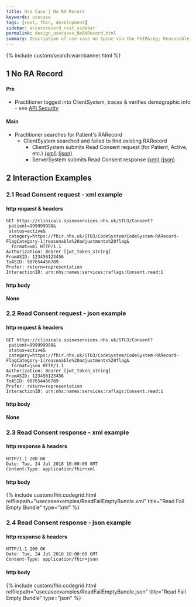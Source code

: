 ```yaml
---
title: Use Case | No RA Record
keywords: usecase
tags: [rest, fhir, development]
sidebar: accessrecord_rest_sidebar
permalink: design_usecases_NoRARecord.html
summary: Description of use case on Spine via the FHIR&reg; Reasonable Adjustments API
---
```

{% include custom/search.warnbanner.html %}

## 1 No RA Record ##


#### Pre ####
* Practitioner logged into ClientSystem, traces & verifies demographic info - see [API Security](design_security.html)

#### Main ####
* Practitioner searches for Patient's RARecord
  * ClientSystem searched and failed to find existing RARecord
    * ClientSystem submits Read Consent request (for Patient, Active, etc.) [(xml)](design_usecases_NoRARecord.html#21-read-consent-request---xml-example) [(json)](design_usecases_NoRARecord.html#22-read-consent-request---json-example)
    * ServerSystem submits Read Consent response [(xml)](design_usecases_NoRARecord.html#23-read-consent-response---xml-example) [(json)](design_usecases_NoRARecord.html#24-read-consent-response---json-example)

## 2 Interaction Examples ##

### 2.1 Read Consent request - xml example  ###

#### http request & headers ####

```
GET https://clinicals.spineservices.nhs.uk/STU3/Consent?
 patient=999999998&
 status=active&
 category=https://fhir.nhs.uk/STU3/CodeSystem/CodeSystem-RARecord-FlagCategory-1|reasonable%20adjustments%20flag&
 _format=xml HTTP/1.1
Authorization: Bearer [jwt_token_string]
FromASID: 123456123456
ToASID: 987654456789
Prefer: return=representation
InteractionID: urn:nhs:names:services:raflags:Consent.read:1

```

#### http body ####
**None**

### 2.2 Read Consent request - json example  ###

#### http request & headers ####

```
GET https://clinicals.spineservices.nhs.uk/STU3/Consent?
 patient=999999998&
 status=active&
 category=https://fhir.nhs.uk/STU3/CodeSystem/CodeSystem-RARecord-FlagCategory-1|reasonable%20adjustments%20flag&
 _format=json HTTP/1.1
Authorization: Bearer [jwt_token_string]
FromASID: 123456123456
ToASID: 987654456789
Prefer: return=representation
InteractionID: urn:nhs:names:services:raflags:Consent.read:1

```

#### http body ####
**None**

### 2.3 Read Consent response - xml example ###

#### http response & headers ####
``` http
HTTP/1.1 200 OK
Date: Tue, 24 Jul 2018 10:00:00 GMT
Content-Type: application/fhir+xml

```

#### http body ####
{% include custom/fhir.codegrid.html
relfilepath="usecaseexamples/ReadFailEmptyBundle.xml"
title="Read Fail Empty Bundle"
type="xml" %}

### 2.4 Read Consent response - json example ###

#### http response & headers ####
``` http
HTTP/1.1 200 OK
Date: Tue, 24 Jul 2018 10:00:00 GMT
Content-Type: application/fhir+json

```

#### http body ####
{% include custom/fhir.codegrid.html
relfilepath="usecaseexamples/ReadFailEmptyBundle.json"
title="Read Fail Empty Bundle"
type="json" %}